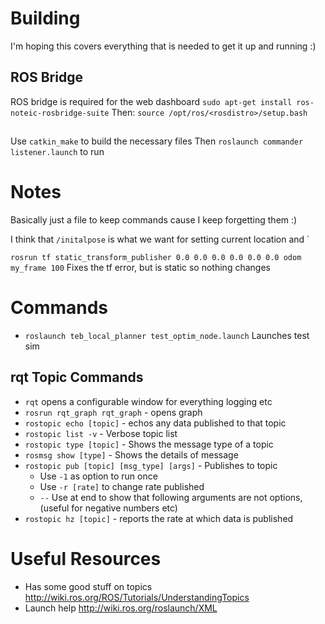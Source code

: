 
# Building
I'm hoping this covers everything that is needed to get it up and running :)
## ROS Bridge
ROS bridge is required for the web dashboard
`sudo apt-get install ros-noteic-rosbridge-suite`
Then: `source /opt/ros/<rosdistro>/setup.bash`

## 
Use `catkin_make` to build the necessary files
Then `roslaunch commander listener.launch` to run

# Notes
Basically just a file to keep commands cause I keep forgetting them :)

I think that `/initalpose` is what we want for setting current location and `

`rosrun tf static_transform_publisher 0.0 0.0 0.0 0.0 0.0 0.0 odom my_frame 100` Fixes the tf error, but is static so nothing changes


# Commands
- `roslaunch teb_local_planner test_optim_node.launch` Launches test sim


## rqt Topic Commands
- `rqt` opens a configurable window for everything logging etc
- `rosrun rqt_graph rqt_graph` - opens graph
- `rostopic echo [topic]` - echos any data published to that topic
- `rostopic list -v` - Verbose topic list
- `rostopic type [topic]` - Shows the message type of a topic
- `rosmsg show [type]` - Shows the details of message
- `rostopic pub [topic] [msg_type] [args]` - Publishes to topic
    - Use `-1` as option to run once
    - Use `-r [rate]` to change rate published
    - `--` Use at end to show that following arguments are not options, (useful for negative numbers etc)
- `rostopic hz [topic]` - reports the rate at which data is published


# Useful Resources
- Has some good stuff on topics http://wiki.ros.org/ROS/Tutorials/UnderstandingTopics
- Launch help http://wiki.ros.org/roslaunch/XML

